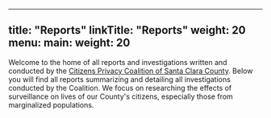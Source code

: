 
---
title: "Reports"
linkTitle: "Reports"
weight: 20
menu:
  main:
    weight: 20
---

Welcome to the home of all reports and investigations written and conducted by the [Citizens Privacy Coalition of Santa Clara County](https://www.cpcscc.org/). Below you will find all reports summarizing and detailing all investigations conducted by the Coalition. We focus on researching the effects of surveillance on lives of our County's citizens, especially those from marginalized populations.
